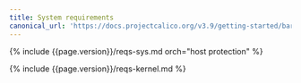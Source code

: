 ```yaml
---
title: System requirements
canonical_url: 'https://docs.projectcalico.org/v3.9/getting-started/bare-metal/requirements'
---
```


{% include {{page.version}}/reqs-sys.md orch="host protection" %}

{% include {{page.version}}/reqs-kernel.md %}